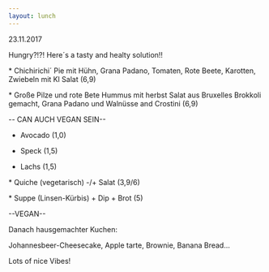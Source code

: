 ```yaml
---
layout: lunch
---
```



23.11.2017

Hungry?!?! Here&acute;s a tasty and healty solution!!

\* Chichirichi&acute; Pie mit H&uuml;hn, Grana Padano, Tomaten, Rote Beete, Karotten, Zwiebeln mit Kl Salat (6,9)

\* Gro&szlig;e Pilze und rote Bete Hummus mit herbst Salat aus Bruxelles Brokkoli gemacht, Grana Padano und Waln&uuml;sse and Crostini (6,9)

-- CAN AUCH VEGAN SEIN--

+ Avocado (1,0)

+ Speck (1,5)

+ Lachs (1,5)

\* Quiche (vegetarisch) -/+ Salat (3,9/6)

\* Suppe (Linsen-K&uuml;rbis) + Dip + Brot (5)

--VEGAN--

Danach hausgemachter Kuchen:

Johannesbeer-Cheesecake, Apple tarte, Brownie, Banana Bread...

Lots of nice Vibes!